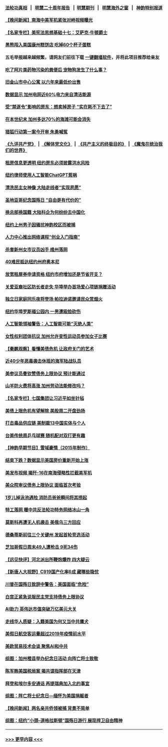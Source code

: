#### [法轮功真相](https://github.com/gfw-breaker/truth/blob/master/README.md?t=0) &nbsp;&nbsp;|&nbsp;&nbsp; [明慧二十周年报告](https://github.com/gfw-breaker/mh-reports/blob/master/README.md?t=0) &nbsp;&nbsp;|&nbsp;&nbsp;[明慧期刊](https://github.com/gfw-breaker/mh-qikan) &nbsp;&nbsp;|&nbsp;&nbsp; [明慧海外之窗](https://github.com/gfw-breaker/mh-news/blob/master/README.md?t=0) &nbsp;&nbsp;|&nbsp;&nbsp; [神韵特别报道](https://github.com/gfw-breaker/mh-news/blob/master/shenyun.md?t=0)
#### [【晚间新闻】南海中美军机紧张对峙视频曝光](../pages/nsc412/n14007215.md?t=05311843) 
#### [【名家专栏】美宪法思想基础十七：艾萨克‧牛顿爵士](../pages/nsc412/n14005024.md?t=05311843) 
#### [黑熊闯入美国康州糕饼店 吃掉60个杯子蛋糕](../pages/nsc412/n14007034.md?t=05311843) 
#### 五毛举报越来越频繁，请网友们前往下载 [一键翻墙软件](https://github.com/gfw-breaker/ssr-accounts)，并将此项目推荐给亲友
#### [吃了阿片类药物污染的粪便后 宠物狗发生了什么事？](../pages/nsc412/n14007164.md?t=05311843) 
#### [旧金山市中心公寓 以六年来最低价出售](../pages/nsc412/n14007155.md?t=05311843) 
#### [数据显示 加州电网近60%电力来自清洁能源](../pages/nsc412/n14007153.md?t=05311843) 
#### [受“禁逐令”影响的房东：想卖掉房子 “实在耗不下去了”](../pages/nsc412/n14007150.md?t=05311843) 
#### [在本世纪末 加州多达70%的海滩可能会消失](../pages/nsc412/n14007139.md?t=05311843) 
#### [猎狐行动第一案今开审 朱勇喊冤](../pages/nsc412/n14007095.md?t=05311843) 
#### [《九评共产党》](https://github.com/begood0513/9ping.md/blob/master/README.md) &nbsp;|&nbsp; [《解体党文化》](../../../../jtdwh.md/blob/master/README.md)  &nbsp;|&nbsp; [《共产主义的终极目的》](../../../../gczydzjmd.md/blob/master/README.md) &nbsp;|&nbsp; [《魔鬼在统治我们的世界》](../../../../mgztzwmdsj.md/blob/master/README.md) 
#### [租房信息更透明 纽约房东必须披露洪水风险](../pages/nsc412/n14007069.md?t=05311843) 
#### [纽约律师使用人工智能ChatGPT惹祸](../pages/nsc412/n14007067.md?t=05311843) 
#### [清洗民主女神像 大陆走线者“实现夙愿”](../pages/nsc412/n14007106.md?t=05311843) 
#### [圣地亚哥纪念国殇日 “自由是有代价的”](../pages/nsc412/n14006558.md?t=05311843) 
#### [换总部换国籍 大陆科企为何纷纷去中国化](../pages/nsc412/n14006981.md?t=05311843) 
#### [纽约上州男子因骚扰神韵校区而被捕](../pages/nsc412/n14006970.md?t=05311843) 
#### [人力中心推出网络课程“创业入门指南”](../pages/nsc412/n14007056.md?t=05311843) 
#### [杀害新州女市议员凶手 维州落网](../pages/nsc412/n14007077.md?t=05311843) 
#### [40难民抵达纽约州府奥本尼](../pages/nsc412/n14007065.md?t=05311843) 
#### [放宽租屋券申请资格 纽约市府增加还是节省开支？](../pages/nsc412/n14007063.md?t=05311843) 
#### [关爱亚裔社区防长者走失 华埠举办首场爱心项链捐赠活动](../pages/nsc412/n14007078.md?t=05311843) 
#### [独立日家庭同乐夜将登场 帕拉迪诺邀请民众赏烟火](../pages/nsc412/n14007085.md?t=05311843) 
#### [纽约华埠罗斯福公园内 一男遭殴脸砍伤](../pages/nsc412/n14007071.md?t=05311843) 
#### [人工智能领袖警告：人工智能可能“灭绝人类”](../pages/nsc412/n14007041.md?t=05311843) 
#### [女性权利团体抗议 加州允许变性运动员参加女子比赛](../pages/nsc412/n14007035.md?t=05311843) 
#### [【秦鹏观察】看懂美债危机 让政府关门的艺术](../pages/nsc412/n14006955.md?t=05311843) 
#### [近40少年恶毒袭击休班的海军陆战队员](../pages/nsc412/n14006968.md?t=05311843) 
#### [美参议员曼钦赞债务上限协议 预计能通过](../pages/nsc412/n14006905.md?t=05311843) 
#### [山羊防火费将高涨 加州劳动法能修改吗？](../pages/nsc412/n14006950.md?t=05311843) 
#### [【名家专栏】七国集团让习近平如坐针毡](../pages/nsc412/n14006699.md?t=05311843) 
#### [美债上限危机有望解除 美股周二开盘劲扬](../pages/nsc412/n14006904.md?t=05311843) 
#### [打击毒品供应链 美制裁13中国实体与个人](../pages/nsc412/n14006915.md?t=05311843) 
#### [台美传统周乒乓球赛 随机配对双打更有趣](../pages/nsc412/n14006931.md?t=05311843) 
#### [【神韵早期节目】雪域豪情（2015年制作）](../pages/nsc412/n14006838.md?t=05311843) 
#### [结束下跌？数据显示美国房价重新开始上涨](../pages/nsc412/n14006864.md?t=05311843) 
#### [美发布视频 揭歼-16在南海侵略性拦截美军机](../pages/nsc412/n14006894.md?t=05311843) 
#### [美众院审议债务上限协议 面临首次考验](../pages/nsc412/n14006821.md?t=05311843) 
#### [1岁儿掉泳池遇险 消防员爸爸瞬间将其捞起](../pages/nsc412/n14006460.md?t=05311843) 
#### [特工落网 曝中共反法轮功特务网络冰山一角](../pages/nsc412/n14006412.md?t=05311843) 
#### [莫斯科再遭无人机袭击 美俄乌三方回应](../pages/nsc412/n14006847.md?t=05311843) 
#### [德桑蒂斯前往三个关键州 发起首轮竞选活动](../pages/nsc412/n14006833.md?t=05311843) 
#### [芝加哥假日周末49人遭枪击 9死34伤](../pages/nsc412/n14006859.md?t=05311843) 
#### [【远见快评】河北派出所鞭炮爆炸 四大疑云](../pages/nsc412/n14006729.md?t=05311843) 
#### [【新唐人大视野】C919国产化率6成 藏哪些隐忧](../pages/nsc412/n14006849.md?t=05311843) 
#### [川普在国殇日致辞中警告：美国面临“危险”](../pages/nsc412/n14006679.md?t=05311843) 
#### [白宫正紧急说服民主党支持债务上限协议](../pages/nsc412/n14006841.md?t=05311843) 
#### [AI助力 英伟达市值突破万亿美元大关](../pages/nsc412/n14006835.md?t=05311843) 
#### [走线华人质疑：入籍美国为何又当中共鹰犬](../pages/nsc412/n14006281.md?t=05311843) 
#### [美假日航空客运量超过2019年疫情前水平](../pages/nsc412/n14006772.md?t=05311843) 
#### [美欧贸易技术会谈 聚焦AI和中共](../pages/nsc412/n14006766.md?t=05311843) 
#### [组图：加州橙县举办纪念日活动 向阵亡将士致敬](../pages/nsc412/n14006441.md?t=05311843) 
#### [陈军贿美国税局案 揭共谍指挥部在天津](../pages/nsc412/n14006432.md?t=05311843) 
#### [拜登和埃尔多安通话 再提瑞典加入北约事宜](../pages/nsc412/n14006641.md?t=05311843) 
#### [组图：阵亡将士纪念日—缅怀为美国捐躯者](../pages/nsc412/n14006206.md?t=05311843) 
#### [【晚间新闻】两名亲共侨领被捕 背景不简单](../pages/nsc412/n14006123.md?t=05311843) 
#### [组图：纽约“小颈–道格拉斯顿”国殇日游行 展现捍卫自由精神](../pages/nsc412/n14006392.md?t=05311843) 

----
#### [ >>> 更早内容 <<< ](../indexes/nsc412-earlier.md)
